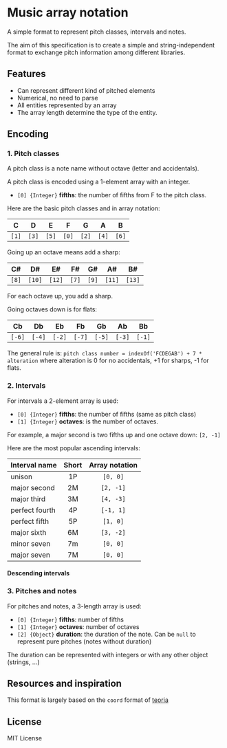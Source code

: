 # Music array notation

A simple format to represent pitch classes, intervals and notes.

The aim of this specification is to create a simple and string-independent format to exchange pitch information among different libraries.

## Features

- Can represent different kind of pitched elements
- Numerical, no need to parse
- All entities represented by an array
- The array length determine the type of the entity.

## Encoding

### 1. Pitch classes

A pitch class is a note name without octave (letter and accidentals).

A pitch class is encoded using a 1-element array with an integer.

- `[0] {Integer}` __fifths__: the number of fifths from F to the pitch class.

Here are the basic pitch classes and in array notation:

| C | D | E | F | G | A | B |
|:-:|:-:|:-:|:-:|:-:|:-:|:-:|
| ` [1] `| ` [3] `| ` [5] `| ` [0] `| ` [2] `| ` [4] `| ` [6] `|

Going up an octave means add a sharp:

| C# | D# | E# | F# | G# | A# | B# |
|:-:|:-:|:-:|:-:|:-:|:-:|:-:|
| ` [8] ` | ` [10] ` | ` [12] ` | ` [7] ` | ` [9] ` | ` [11] ` | ` [13] ` |

For each octave up, you add a sharp.

Going octaves down is for flats:

| Cb | Db | Eb | Fb | Gb | Ab | Bb |
|:-:|:-:|:-:|:-:|:-:|:-:|:-:|
| ` [-6] ` | ` [-4] ` | ` [-2] ` | ` [-7] ` | ` [-5] ` | ` [-3] ` | ` [-1] ` |

The general rule is: `pitch class number = indexOf('FCDEGAB') + 7 * alteration` where alteration is 0 for no accidentals, +1 for sharps, -1 for flats.

### 2. Intervals

For intervals a 2-element array is used:

- `[0] {Integer}` __fifths__: the number of fifths (same as pitch class)
- `[1] {Integer}` __octaves__: is the number of octaves.


For example, a major second is two fifths up and one octave down: `[2, -1]`


Here are the most popular ascending intervals:

| Interval name | Short | Array notation |
| :-- | :-: | :-: |
| unison | 1P | `[0, 0]` |
| major second | 2M | `[2, -1]` |
| major third | 3M | `[4, -3]` |
| perfect fourth | 4P | `[-1, 1]` |
| perfect fifth | 5P | `[1, 0]` |
| major sixth | 6M | `[3, -2]` |
| minor seven | 7m | `[0, 0]` |
| major seven | 7M | `[0, 0]` |

#### Descending intervals



### 3. Pitches and notes

For pitches and notes, a 3-length array is used:

- `[0] {Integer}` __fifths__: number of fifths
- `[1] {Integer}` __octaves__: number of octaves
- `[2] {Object}` __duration__: the duration of the note. Can be `null` to represent pure pitches (notes without duration)

The duration can be represented with integers or with any other object (strings, ...)

## Resources and inspiration

This format is largely based on the `coord` format of [teoria](https://github.com/saebekassebil/teoria)

## License

MIT License
